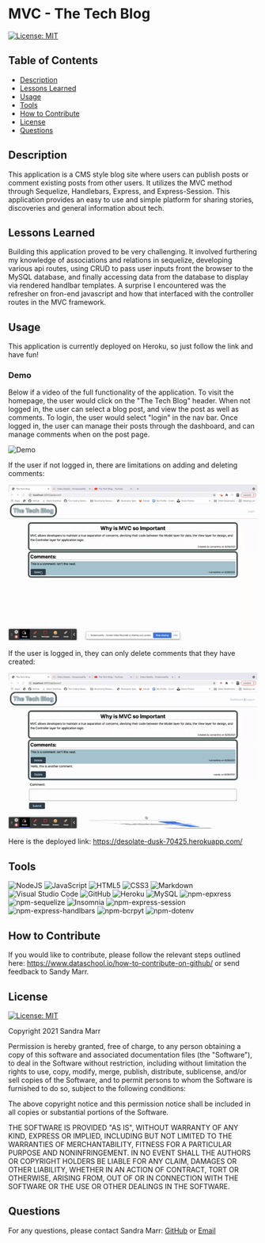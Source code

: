 # MVC - The Tech Blog

[![License: MIT](https://img.shields.io/badge/License-MIT-yellow.svg)](https://opensource.org/licenses/MIT)

## Table of Contents
* [Description](#description)
* [Lessons Learned](#lessons-learned)
* [Usage](#usage)
* [Tools](#tools)
* [How to Contribute](#how-to-contribute)
* [License](#license)
* [Questions](#questions)
## Description 
This application is a CMS style blog site where users can publish posts or comment existing posts from other users. It utilizes the MVC method through Sequelize, Handlebars, Express, and Express-Session. 
This application provides an easy to use and simple platform for sharing stories, discoveries and general information about tech.

## Lessons Learned
Building this application proved to be very challenging. It involved furthering my knowledge of associations and relations in sequelize, developing various api routes, using CRUD to pass user inputs front the browser to the MySQL database, and finally accessing data from the database to display via rendered handlbar templates. A surprise I encountered was the refresher on fron-end javascript and how that interfaced with the controller routes in the MVC framework. 
## Usage
This application is currently deployed on Heroku, so just follow the link and have fun!
 
  ### Demo
  Below if a video of the full functionality of the application. To visit the homepage, the user would click on the "The Tech Blog" header. When not logged in, the user can select a blog post, and view the post as well as comments. To login, the user would select "login" in the nav bar. Once logged in, the user can manage their posts through the dashboard, and can manage comments when on the post page.

  ![Demo](public/images/TheTechBlog.gif)

  If the user if not logged in, there are limitations on adding and deleting comments:

  ![Demo](public/images/Alerts2.gif)

  If the user is logged in, they can only delete comments that they have created:

  ![Demo](public/images/Alerts1.gif)

  Here is the deployed link: https://desolate-dusk-70425.herokuapp.com/
  
## Tools
<img alt="NodeJS" src="https://img.shields.io/badge/node.js-%2343853D.svg?style=for-the-badge&logo=node-dot-js&logoColor=white"/>  <img alt="JavaScript" src="https://img.shields.io/badge/javascript-%23323330.svg?style=for-the-badge&logo=javascript&logoColor=%23F7DF1E"/>  <img alt="HTML5" src="https://img.shields.io/badge/html5-%23E34F26.svg?style=for-the-badge&logo=html5&logoColor=white"/>  <img alt="CSS3" src="https://img.shields.io/badge/css3-%231572B6.svg?style=for-the-badge&logo=css3&logoColor=white"/>  <img alt="Markdown" src="https://img.shields.io/badge/markdown-%23000000.svg?style=for-the-badge&logo=markdown&logoColor=white"/>  <img alt="Visual Studio Code" src="https://img.shields.io/badge/VisualStudioCode-0078d7.svg?style=for-the-badge&logo=visual-studio-code&logoColor=white"/>  <img alt="GitHub" src="https://img.shields.io/badge/github-%23121011.svg?style=for-the-badge&logo=github&logoColor=white"/>  <img alt="Heroku" src="https://img.shields.io/badge/heroku-%23430098.svg?style=for-the-badge&logo=heroku&logoColor=white"/>  <img alt="MySQL" src="https://img.shields.io/badge/mysql-%2300f.svg?style=for-the-badge&logo=mysql&logoColor=white"/>  <img alt="npm-epxress" src="https://img.shields.io/badge/npm:-express-%23CB3837.svg?style=for-the-badge&logo=npm&logoColor=white"/>  <img alt="npm-sequelize" src="https://img.shields.io/badge/npm:-sequelize-%23CB3837.svg?style=for-the-badge&logo=npm&logoColor=white"/>  <img alt="Insomnia" src="https://img.shields.io/badge/Insomnia-%235849BE.svg?style=for-the-badge&logo=insomnia&logoColor=white"/>  <img alt="npm-express-session" src="https://img.shields.io/badge/npm:-express session-%23CB3837.svg?style=for-the-badge&logo=npm&logoColor=white"/>  <img alt="npm-express-handlbars" src="https://img.shields.io/badge/npm:-express handlebars-%23CB3837.svg?style=for-the-badge&logo=npm&logoColor=white"/>  <img alt="npm-bcrpyt" src="https://img.shields.io/badge/npm:-bcrypt-%23CB3837.svg?style=for-the-badge&logo=npm&logoColor=white"/>  <img alt="npm-dotenv" src="https://img.shields.io/badge/npm:-dotenv-%23CB3837.svg?style=for-the-badge&logo=npm&logoColor=white"/>

## How to Contribute
If you would like to contribute, please follow the relevant steps outlined here: https://www.dataschool.io/how-to-contribute-on-github/ or send feedback to Sandy Marr.

## License
[![License: MIT](https://img.shields.io/badge/License-MIT-yellow.svg)](https://opensource.org/licenses/MIT)

Copyright 2021 Sandra Marr

  Permission is hereby granted, free of charge, to any person obtaining a copy of this software and associated documentation files (the "Software"), to deal in the Software without restriction, including without limitation the rights to use, copy, modify, merge, publish, distribute, sublicense, and/or sell copies of the Software, and to permit persons to whom the Software is furnished to do so, subject to the following conditions:
  
  The above copyright notice and this permission notice shall be included in all copies or substantial portions of the Software.
  
  THE SOFTWARE IS PROVIDED "AS IS", WITHOUT WARRANTY OF ANY KIND, EXPRESS OR IMPLIED, INCLUDING BUT NOT LIMITED TO THE WARRANTIES OF MERCHANTABILITY, FITNESS FOR A PARTICULAR PURPOSE AND NONINFRINGEMENT. IN NO EVENT SHALL THE AUTHORS OR COPYRIGHT HOLDERS BE LIABLE FOR ANY CLAIM, DAMAGES OR OTHER LIABILITY, WHETHER IN AN ACTION OF CONTRACT, TORT OR OTHERWISE, ARISING FROM, OUT OF OR IN CONNECTION WITH THE SOFTWARE OR THE USE OR OTHER DEALINGS IN THE SOFTWARE.

## Questions

For any questions, please contact Sandra Marr: [GitHub](https://github.com/sandra-marr) or [Email](srpeters44@gmail.com)

